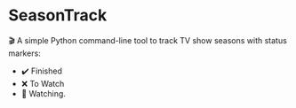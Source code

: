 # SeasonTrack
🎬 A simple Python command-line tool to track TV show seasons with status markers:
- ✔️ Finished
- ❌ To Watch
- 🚫 Watching.
